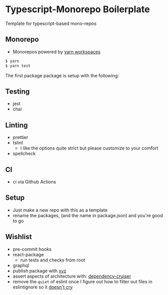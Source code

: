 # Typescript-Monorepo Boilerplate

Template for typescript-based mono-repos

## Monorepo

- Monorepos powered by [yarn workspaces](https://classic.yarnpkg.com/en/docs/workspaces/)

```bash
$ yarn
$ yarn test
```

The first package package is setup with the following:

## Testing

- jest
- chai

## Linting

- prettier
- tslint
  - I like the options quite strict but please customize to your comfort
- spellcheck

## CI

- ci via Github Actions

## Setup

- Just make a new repo with this as a template
- rename the packages, (and the name in package.json) and you're good to go

## Wishlist

- pre-commit hooks
- react-package
  - run tests and checks from root
- graphql
- publish package with [xyz](https://github.com/davidchambers/xyz)
- assert aspects of architecture with: [dependency-cruiser](https://www.npmjs.com/package/dependency-cruiser)
- remove the `quiet` of eslint once I figure out how to filter out files in eslintignore so it [doesn't cry](https://stackoverflow.com/a/59549917/3121906)
